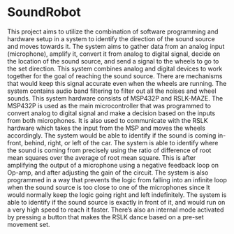 # SoundRobot
This project aims to utilize the combination of software programming and hardware setup in a system to identify the direction of the sound source and moves towards it. The system aims to gather data from an analog input (microphone), amplify it, convert it from analog to digital signal, decide on the location of the sound source, and send a signal to the wheels to go to the set direction. This system combines analog and digital devices to work together for the goal of reaching the sound source. There are mechanisms that would keep this signal accurate even when the wheels are running. The system contains audio band filtering to filter out all the noises and wheel sounds. This system hardware consists of MSP432P and RSLK-MAZE. The MSP432P is used as the main microcontroller that was programmed to convert analog to digital signal and make a decision based on the inputs from both microphones. It is also used to communicate with the RSLK hardware which takes the input from the MSP and moves the wheels accordingly. The system would be able to identify if the sound is coming in-front, behind, right, or left of the car. The system is able to identify where the sound is coming from precisely using the ratio of difference of root mean squares over the average of root mean square. This is after amplifying the output of a microphone using a negative feedback loop on Op-amp, and after adjusting the gain of the circuit. The system is also programmed in a way that prevents the logic from falling into an infinite loop when the sound source is too close to one of the microphones since It would normally keep the logic going right and left indefinitely. The system is able to identify if the sound source is exactly in front of it, and would run on a very high speed to reach it faster. There’s also an internal mode activated by pressing a button that makes the RSLK dance based on a pre-set movement set.
